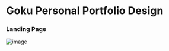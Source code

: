 ﻿# Goku Personal Portfolio Design

 ### Landing Page


 ![image](https://github.com/gokarna123-goku/personal_portfolio/assets/70308228/afb7999c-060d-4a0f-84a9-e5f5f63e89c5)


